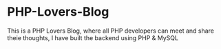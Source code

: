 # PHP-Lovers-Blog
This is a PHP Lovers Blog, where all PHP developers can meet and share theie thoughts, I have built the backend using PHP &amp; MySQL
